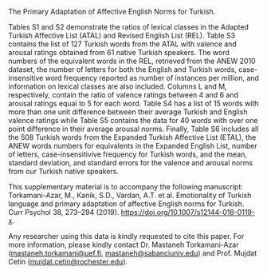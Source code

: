 
The Primary Adaptation of Affective English Norms for Turkish.

Tables S1 and S2 demonstrate the ratios of lexical classes in the Adapted Turkish Affective List (ATAL) and Revised English List (REL). Table S3 contains the list of 127 Turkish words from the ATAL with valence and arousal ratings obtained from 61 native Turkish speakers. The word numbers of the equivalent words in the REL, retrieved from the ANEW 2010 dataset, the number of letters for both the English and Turkish words, case-insensitive word frequency reported as number of instances per million, and information on lexical classes are also included. Columns L and M, respectively, contain the ratio of valence ratings between 4 and 6 and arousal ratings equal to 5 for each word. Table S4 has a list of 15 words with more than one unit difference between their average Turkish and English ‎valence ratings while Table S5 contains the data for 40 words with over one point difference in their average arousal norms. Finally, Table S6 includes all the 508 Turkish words from the Expanded Turkish Affective List (ETAL), the ANEW words numbers for equivalents in the Expanded English List, number of letters, case-insensitivive frequency for Turkish words, and the mean, standard deviation, and standard errors for the valence and arousal norms from our Turkish native speakers.

This supplementary material is to accompany the following manuscript: 
Torkamani-Azar, M., Kanik, S.D., Vardan, A.T. et al. Emotionality of Turkish language and primary adaptation of affective English norms for Turkish. Curr Psychol 38, 273–294 (2019). https://doi.org/10.1007/s12144-018-0119-x. 

Any researcher using this data is kindly requested to cite this paper. For more information, please kindly contact Dr. Mastaneh Torkamani-Azar (mastaneh.torkamani@uef.fi, mastaneh@sabanciuniv.edu) and Prof. Mujdat Cetin (mujdat.cetin@rochester.edu). 
